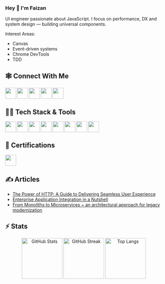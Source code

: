 ### Hey :wave: I'm Faizan

UI engineer passionate about JavaScript. I focus on performance, DX and system design — building universal components.

Interest Areas:
- Canvas
- Event-driven systems
- Chrome DevTools
- TDD

## 🕸️ Connect With Me
[<img align="left" height="35" src="https://upload.wikimedia.org/wikipedia/commons/c/ce/X_logo_2023.svg"/>](https://twitter.com/faizanu94)
[<img align="left" height="35" src="https://upload.wikimedia.org/wikipedia/commons/8/81/LinkedIn_icon.svg" />](https://linkedin.com/in/faizanuddin)
[<img align="left" height="35" src="https://upload.wikimedia.org/wikipedia/commons/e/ef/Stack_Overflow_icon.svg"/>](https://stackoverflow.com/users/4593781)
[<img align="left" height="35" src="https://upload.wikimedia.org/wikipedia/commons/e/ec/Medium_logo_Monogram.svg" />](https://medium.com/@faizanuddin)
[<img height="35" src="https://upload.wikimedia.org/wikipedia/commons/9/95/Instagram_logo_2022.svg" />](https://instagram.com/faizanu94)

## 👨‍💻 Tech Stack & Tools

[<img align="left" height="35" src="https://www.google.com/chrome/static/images/chrome-logo.svg" />](https://developer.chrome.com/)
[<img align="left" height="35" src="https://upload.wikimedia.org/wikipedia/commons/thumb/9/99/Unofficial_JavaScript_logo_2.svg/1200px-Unofficial_JavaScript_logo_2.svg.png" />](https://developer.mozilla.org/en-US/docs/Web/JavaScript)
[<img align="left" height="35" src="https://upload.wikimedia.org/wikipedia/commons/thumb/4/4c/Typescript_logo_2020.svg/1024px-Typescript_logo_2020.svg.png" />](https://www.typescriptlang.org/)
[<img align="left" height="35" src="https://upload.wikimedia.org/wikipedia/commons/a/a7/React-icon.svg" />](https://reactjs.org/)
[<img align="left" height="35" src="https://upload.wikimedia.org/wikipedia/commons/d/db/Npm-logo.svg" />](https://www.npmjs.com/)
[<img align="left" height="35" src="https://upload.wikimedia.org/wikipedia/commons/d/d9/Node.js_logo.svg" />](https://nodejs.org/)
[<img align="left" height="35" src="https://upload.wikimedia.org/wikipedia/commons/5/5c/Amazon_Lambda_architecture_logo.svg" />](https://aws.amazon.com/lambda/)
[<img height="35" src="https://upload.wikimedia.org/wikipedia/en/thumb/7/7e/Datadog_logo.svg/1920px-Datadog_logo.svg.png" />](https://www.datadoghq.com/)

## 📜 Certifications

[<img height="35" src="https://upload.wikimedia.org/wikipedia/commons/6/64/Logo-redis.svg" />](https://www.credential.net/fca07871-9904-4f1d-824e-5715113b431e)

## ✍️ Articles

- [The Power of HTTP: A Guide to Delivering Seamless User Experience](https://medium.com/@faizanuddin/the-power-of-http-a-guide-to-delivering-seamless-user-experience-7ef68931b788)
- [Enterprise Application Integration in a Nutshell](https://medium.com/@faizanuddin/enterprise-application-integration-in-a-nutshell-cb024c3314ae)
- [From Monoliths to Microservices ~ an architectural approach for legacy modernization](https://medium.com/@faizanuddin/from-monoliths-to-microservices-an-architectural-approach-for-legacy-modernization-afa70b72be39)

## ⚡ Stats

<p align="center">
  <img height="130" src="https://github-readme-stats.vercel.app/api?username=faizanu94&count_private=true&show_icons=true&include_all_commits=true&rank_icon=github&theme=transparent" alt="GitHub Stats" />
  <img height="130" src="https://github-readme-streak-stats.herokuapp.com?user=faizanu94&mode=weekly&theme=transparent" alt="GitHub Streak" />
  <img height="130" src="https://github-readme-stats.vercel.app/api/top-langs/?username=faizanu94&layout=compact&theme=transparent" alt="Top Langs" />
</p>

